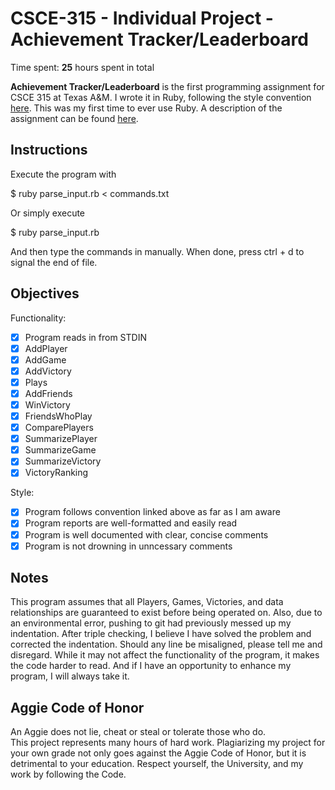# CSCE-315 - Individual Project - Achievement Tracker/Leaderboard

Time spent: **25** hours spent in total

**Achievement Tracker/Leaderboard** is the first programming assignment for CSCE 315 at Texas A&M. I wrote it in Ruby, following the style convention [here](https://github.com/bbatsov/ruby-style-guide#source-code-layout). This was my first time to ever use Ruby. A description of the assignment can be found [here](http://ecologylab.net/courses/studio/assignments/individual1.html).

## Instructions
Execute the program with 

$ ruby parse_input.rb < commands.txt 

Or simply execute 

$ ruby parse_input.rb

And then type the commands in manually. When done, press ctrl + d to signal the end of file. 

## Objectives

Functionality: 

- [x] Program reads in from STDIN
- [x] AddPlayer
- [x] AddGame
- [x] AddVictory
- [x] Plays
- [x] AddFriends
- [x] WinVictory
- [x] FriendsWhoPlay
- [x] ComparePlayers
- [x] SummarizePlayer
- [x] SummarizeGame
- [x] SummarizeVictory
- [x] VictoryRanking

Style:

- [x] Program follows convention linked above as far as I am aware
- [x] Program reports are well-formatted and easily read
- [x] Program is well documented with clear, concise comments
- [x] Program is not drowning in unncessary comments

## Notes
This program assumes that all Players, Games, Victories, and data relationships are guaranteed to exist before being operated on. Also, due to an environmental error, pushing to git had previously messed up my indentation. After triple checking, I believe I have solved the problem and corrected the indentation. Should any line be misaligned, please tell me and disregard. While it may not affect the functionality of the program, it makes the code harder to read. And if I have an opportunity to enhance my program, I will always take it.  
## Aggie Code of Honor
An Aggie does not lie, cheat or steal or tolerate those who do.<br>
This project represents many hours of hard work. Plagiarizing my project for your own grade not only goes against the Aggie Code of Honor, but it is detrimental to your education. Respect yourself, the University, and my work by following the Code.
